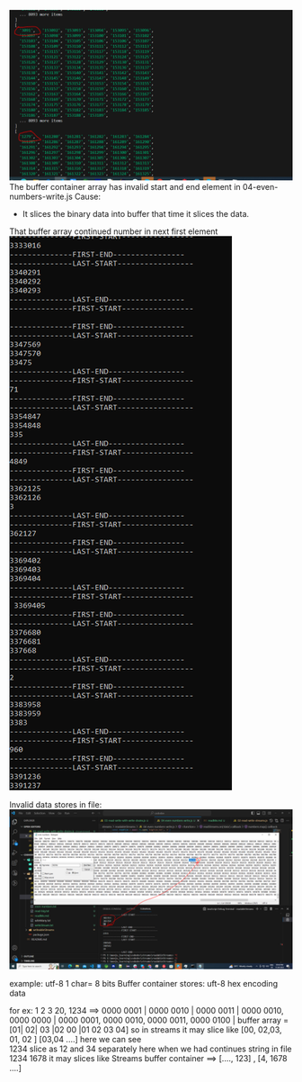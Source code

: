  ![alt text](https://github.com/ManjuRamu/node-library/blob/main/public/git/images/Capture.PNG?raw=true)
 The buffer container array has invalid start and end element in 04-even-numbers-write.js
 Cause: 
  - It slices the binary data into buffer that time it slices the data.

 That buffer array continued number in next first element  
  ![alt text](https://github.com/ManjuRamu/node-library/blob/main/public/git/images/sliced-data.PNG?raw=true)
 
 Invalid data stores in file:
  ![alt text](https://github.com/ManjuRamu/node-library/blob/main/public/git/images/invalid-data-stores.PNG?raw=true)
  
example: 
 utf-8 1 char= 8 bits
 Buffer container stores:  uft-8 hex encoding data

for ex: 1 2 3 20, 1234 ==>  0000 0001 | 0000 0010 | 0000 0011 | 0000 0010, 0000 0000 | 0000 0001, 0000 0010, 0000 0011, 0000 0100 |
  buffer array = [01| 02| 03 |02 00 |01 02 03 04] so in streams it may slice like [00, 02,03, 01, 02  ]  [03,04 ....] here we can see  
  1234 slice as 12 and 34 separately 
here when we had continues string in file
1234 1678
it may slices like
Streams buffer container ==> [...., 123] , [4, 1678 ....]